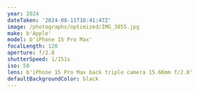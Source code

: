 ```yaml
---
year: 2024
dateTaken: '2024-08-11T10:41:47Z'
image: /photographs/optimized/IMG_3855.jpg
make: b'Apple'
model: b'iPhone 15 Pro Max'
focalLength: 120
aperture: f/2.8
shutterSpeed: 1/151s
iso: 50
lens: b'iPhone 15 Pro Max back triple camera 15.66mm f/2.8'
defaultBackgroundColor: black
---
```

